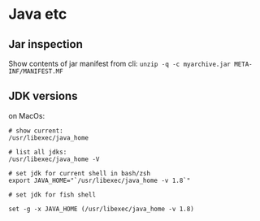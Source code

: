 # Java etc

## Jar inspection
Show contents of jar manifest from cli: 
`unzip -q -c myarchive.jar META-INF/MANIFEST.MF`

## JDK versions
on MacOs: 
```
# show current:
/usr/libexec/java_home

# list all jdks:
/usr/libexec/java_home -V

# set jdk for current shell in bash/zsh
export JAVA_HOME="`/usr/libexec/java_home -v 1.8`"

# set jdk for fish shell

set -g -x JAVA_HOME (/usr/libexec/java_home -v 1.8)
```
